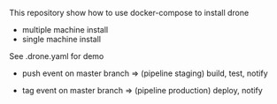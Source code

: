This repository show how to use docker-compose to install drone

* multiple machine install
* single machine install

See .drone.yaml for demo

* push event on master branch => (pipeline staging) build, test, notify

* tag event on master branch => (pipeline production) deploy, notify
